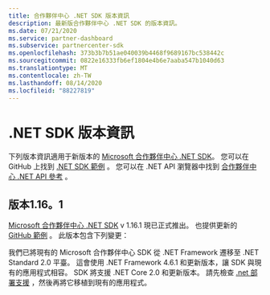 ```yaml
---
title: 合作夥伴中心 .NET SDK 版本資訊
description: 最新版合作夥伴中心 .NET SDK 的版本資訊。
ms.date: 07/21/2020
ms.service: partner-dashboard
ms.subservice: partnercenter-sdk
ms.openlocfilehash: 373b3b7b51ae040039b4468f9689167bc538442c
ms.sourcegitcommit: 0822e16333fb6ef1804e4b6e7aaba547b1040d63
ms.translationtype: MT
ms.contentlocale: zh-TW
ms.lasthandoff: 08/14/2020
ms.locfileid: "88227819"
---
```

# <a name="net-sdk-release-notes"></a>.NET SDK 版本資訊

下列版本資訊適用于新版本的 [Microsoft 合作夥伴中心 .NET SDK](https://www.nuget.org/packages/Microsoft.Store.PartnerCenter)。 您可以在 GitHub 上找到 [.NET SDK 範例](https://github.com/Microsoft/Partner-Center-DotNet-Samples) 。 您可以在 .NET API 瀏覽器中找到 [合作夥伴中心 .NET API 參考](https://docs.microsoft.com/dotnet/api/?view=partnercenter-dotnet-latest) 。

## <a name="version-1161"></a>版本1.16。1

[Microsoft 合作夥伴中心 .NET SDK](https://www.nuget.org/packages/Microsoft.Store.PartnerCenter/1.16.1) v 1.16.1 現已正式推出。 也提供更新的 [GitHub 範例](https://github.com/Microsoft/Partner-Center-DotNet-Samples) 。 此版本包含下列變更：

我們已將現有的 Microsoft 合作夥伴中心 SDK 從 .NET Framework 遷移至 .NET Standard 2.0 平臺。 這會使用 .NET Framework 4.6.1 和更新版本，讓 SDK 與現有的應用程式相容。 SDK 將支援 .NET Core 2.0 和更新版本。 請先檢查 [.net 部署支援](/dotnet/standard/net-standard) ，然後再將它移植到現有的應用程式。   
